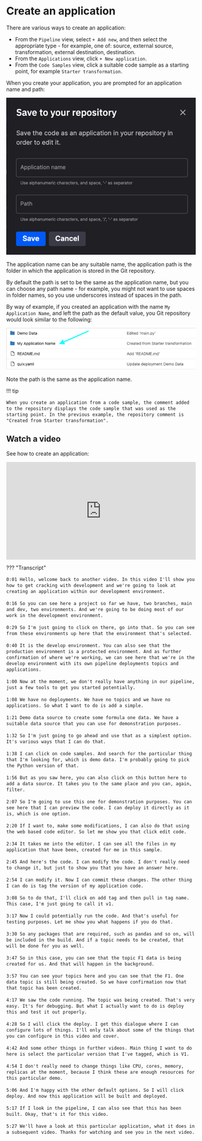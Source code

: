 # Create an application

There are various ways to create an application:

* From the `Pipeline` view, select `+ Add new`, and then select the appropriate type - for example, one of: source, external source, transformation, external destination, destination.
* From the `Applications` view, click `+ New application`.
* From the `Code Samples` view, click a suitable code sample as a starting point, for example `Starter transformation`.

When you create your application, you are prompted for an application name and path:

![Application name and path](../images/application/save-code-sample.png)

The application name can be any suitable name, the application path is the folder in which the application is stored in the Git repository. 

By default the path is set to be the same as the application name, but you can choose any path name - for example, you might not want to use spaces in folder names, so you use underscores instead of spaces in the path.

By way of example, if you created an application with the name `My Application Name`, and left the path as the default value, you Git repository would look similar to the following:

![Application path](../images/application/application-path.png)

Note the path is the same as the application name.

!!! tip

    When you create an application from a code sample, the comment added to the repository displays the code sample that was used as the starting point. In the previous example, the repository comment is "Created from Starter transformation".

## Watch a video

See how to create an application:

<div style="position: relative; padding-bottom: 51.49769585253456%; height: 0;"><iframe src="https://www.loom.com/embed/dee01c5f7d0d4d338504c3c09dcd3181?sid=c4af0f1f-51e5-4ca3-9f01-8e9a4dc3a06e" frameborder="0" webkitallowfullscreen mozallowfullscreen allowfullscreen style="position: absolute; top: 0; left: 0; width: 100%; height: 100%;"></iframe></div>

??? "Transcript"

    0:01 Hello, welcome back to another video. In this video I'll show you how to get cracking with development and we're going to look at creating an application within our development environment.

    0:16 So you can see here a project so far we have, two branches, main and dev, two environments. And we're going to be doing most of our work in the development environment.

    0:29 So I'm just going to click on there, go into that. So you can see from these environments up here that the environment that's selected.

    0:40 It is the develop environment. You can also see that the production environment is a protected environment. And as further confirmation of where we're working, we can see here that we're in the develop environment with its own pipeline deployments topics and applications.

    1:00 Now at the moment, we don't really have anything in our pipeline, just a few tools to get you started potentially.

    1:08 We have no deployments. We have no topics and we have no applications. So what I want to do is add a simple.

    1:21 Demo data source to create some formula one data. We have a suitable data source that you can use for demonstration purposes.

    1:32 So I'm just going to go ahead and use that as a simplest option. It's various ways that I can do that.

    1:38 I can click on code samples. And search for the particular thing that I'm looking for, which is demo data. I'm probably going to pick the Python version of that.

    1:56 But as you saw here, you can also click on this button here to add a data source. It takes you to the same place and you can, again, filter.

    2:07 So I'm going to use this one for demonstration purposes. You can see here that I can preview the code. I can deploy it directly as it is, which is one option.

    2:20 If I want to, make some modifications, I can also do that using the web based code editor. So let me show you that click edit code.

    2:34 It takes me into the editor. I can see all the files in my application that have been, created for me in this sample.

    2:45 And here's the code. I can modify the code. I don't really need to change it, but just to show you that you have an answer here.

    2:54 I can modify it. Now I can commit these changes. The other thing I can do is tag the version of my application code.

    3:08 So to do that, I'll click on add tag and then pull in tag name. This case, I'm just going to call it v1.

    3:17 Now I could potentially run the code. And that's useful for testing purposes. Let me show you what happens if you do that.

    3:30 So any packages that are required, such as pandas and so on, will be included in the build. And if a topic needs to be created, that will be done for you as well.

    3:47 So in this case, you can see that the topic F1 data is being created for us. And that will happen in the background.

    3:57 You can see your topics here and you can see that the F1. One data topic is still being created. So we have confirmation now that that topic has been created.

    4:17 We saw the code running. The topic was being created. That's very easy. It's for debugging. But what I actually want to do is deploy this and test it out properly.

    4:28 So I will click the deploy. I get this dialogue where I can configure lots of things. I'll only talk about some of the things that you can configure in this video and cover.

    4:42 And some other things in further videos. Main thing I want to do here is select the particular version that I've tagged, which is V1.

    4:54 I don't really need to change things like CPU, cores, memory, replicas at the moment, because I think these are enough resources for this particular demo.

    5:06 And I'm happy with the other default options. So I will click deploy. And now this application will be built and deployed.

    5:17 If I look in the pipeline, I can also see that this has been built. Okay, that's it for this video.

    5:27 We'll have a look at this particular application, what it does in a subsequent video. Thanks for watching and see you in the next video.
